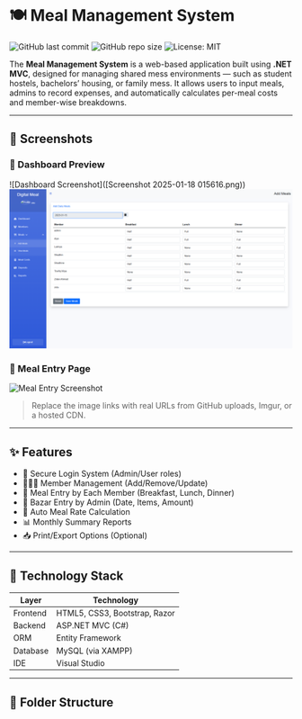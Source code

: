 # 🍽️ Meal Management System

![GitHub last commit](https://img.shields.io/github/last-commit/your-username/meal-management-system?style=flat-square)
![GitHub repo size](https://img.shields.io/github/repo-size/your-username/meal-management-system?style=flat-square)
![License: MIT](https://img.shields.io/badge/License-MIT-blue.svg?style=flat-square)

The **Meal Management System** is a web-based application built using **.NET MVC**, designed for managing shared mess environments — such as student hostels, bachelors’ housing, or family mess. It allows users to input meals, admins to record expenses, and automatically calculates per-meal costs and member-wise breakdowns.

---

## 📸 Screenshots

### 🔻 Dashboard Preview
![Dashboard Screenshot]([Screenshot 2025-01-18 015616.png))
![Dashboard Screenshot](https://github.com/CodeByMoheb/Meal_Management_System/blob/main/Screenshot%202025-01-18%20015616.png?raw=true)


### 🔻 Meal Entry Page
![Meal Entry Screenshot]([https://your-image-link.com/meal-entry.png](https://github.com/CodeByMoheb/Meal_Management_System/blob/main/Screenshot%202025-01-18%20015413.png))

> Replace the image links with real URLs from GitHub uploads, Imgur, or a hosted CDN.

---

## ✨ Features

- 🔐 Secure Login System (Admin/User roles)
- 🧑‍🤝‍🧑 Member Management (Add/Remove/Update)
- 🍛 Meal Entry by Each Member (Breakfast, Lunch, Dinner)
- 🛒 Bazar Entry by Admin (Date, Items, Amount)
- 🔄 Auto Meal Rate Calculation
- 📊 Monthly Summary Reports
- 📥 Print/Export Options (Optional)

---

## 🧱 Technology Stack

| Layer     | Technology                        |
|-----------|-----------------------------------|
| Frontend  | HTML5, CSS3, Bootstrap, Razor     |
| Backend   | ASP.NET MVC (C#)                  |
| ORM       | Entity Framework                  |
| Database  | MySQL (via XAMPP)                 |
| IDE       | Visual Studio                     |

---

## 📁 Folder Structure


